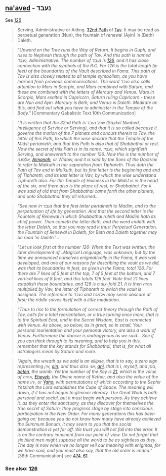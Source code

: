 ## [na'aved](/keys/NOBD) - נעבד
See [126](126)

> Serving, Administrative or Aiding. [32nd Path](32) of [Tav](400). It may be read as perpetual generation (Nun), the fountain of renewal (Ayin) in (Beth) Daleth.

> *"Upward on the Tree runs the Way of Return. It begins in Guph, and rises to Nephesh through the path of Tav. And this path is named נעבד, Administrative. The number of נעבד is [126](126), and it has close connection with the symbols of the R.C. For 126 is the total length (in feet) of the boundaries of the Vault described in Fama. This path of Tav is also closely related to all temple symbolism, as you have learned from previous communications. The word נעבד also calls attention to Mars in Scorpio, and Mars combined with Saturn, and these are combined with the letters of Mercury and Venus. Mars in Scorpio, Mars exalted in Capricorn, Saturn ruling Capricorn - these are Nun and Ayin. Mercury is Beth, and Venus is Daleth. Meditate on this, and find out what you have to administer in the Temple of the Body."* [Commentary Qabalistic Text 10th Communication]

> *"It is written that the 32nd Path is שכל נעבד (Saykel Naobed, Intelligence of Service or Serving), and that it is so called because it governs the motion of the 7 planets and concurs therein to Tav, the letter of this Path, to which the wise declare that the Temple of the Midst pertaineth, and that this Path is also that of Shabbathai or rest. Now the secret of this Path is in its name, נעבד, which signifieth Serving, and answereth to the number 126. Now this is the number of אלמנה, [Almanah](/keys/ALMNH), or Widow, and it is said by the Sons of the Doctrine to refer to Malkuth in her separation from Tiphareth. Thus doth the Path of Tav end in Malkuth, but its first letter is the beginning and end of Tiphareth, and its last letter is Vav, by which the wise understand Tiphareth also. For the Temple of Holiness in the Midst is in the heart of the six, and there also is the place of rest, or Shabbathai. For it was said of old that from Shabbathai came forth the other planets, and unto Shabbathai they all returned...*

> *"See now in נעבד that the first letter pertaineth to Madim, and to the perpetuation of life by generation. And that the second letter is the Fountain of Renewal in which Shabbathai ruleth and Madim hath its chief power. Then cometh the letter Beth, and the word endeth with the letter Daleth, so that you may read it thus: Perpetual Generation, the Fountain of Renewal In Daleth, for Beth and Daleth together may be read 'in Daleth.'...*

> *"Let us look first at the number 126: When the Text was written, the later development of...Magical Language, was unknown; but by the time we announced ourselves enigmatically in the Fama, it was well developed, and one of our reasons for describing the vault as we did, was that its boundaries in feet, as given in the Fama, total 126. For there are 7 lines of 5 feet at the top, 7 of 5 feet at the bottom, and 7 vertical lines of 8 feet, and this totals 126 feet. Note that 21 lines establish these boundaries, and 126 is a six-fold 21. It is then אהיה multiplied by Vav, the letter of Tiphareth to which the vault is assigned. The reference to נעבד and אלמנה may seem obscure at first; the riddle solves itself with a little meditation.*

> *"Thus to rise to the formulation of correct theory through the Path of Tav, calls for a total reorientation, or a true turning once more, that is to the Spiritual East, and in the Secret Wisdom, East is connected with Venus. As above, so below, as in great, so in small. Your personal reorientation and your personal victory, are also a work of Venus. Furthermore the dancer is androgynous as we said... See if you can think through to its meaning, and to help you in this, remember that the key stands for Shabbathai, that is, for what all astrologers mean by Saturn and more.*

> *"Again, the wreath as we said is an ellipse, that is to say, a zero sign representing אין, [ain](/keys/AIN), and thus also אני, [ani](/keys/ANI), that is I, myself, and בטן, [beten](/keys/BTN), the womb. Yet the number of the Key is [21](21), which is the value of אהיה, [Eheyeh](/keys/AHIH), the Divine name of Kether, and also the value of the name יהו, or [Yaho](/keys/IHV), with permutations of which according to the Sephir Yetzirah the Lord establishes the Cube of Space. The meaning will dawn, if it has not begun to glimmer already. The Great Work is both personal and social, but it must begin with persons. As they achieve it, as they enter the sanctuary, as they discover for themselves the true secret of Saturn, they progress stage by stage into conscious participation in the New Order. For many generations this has been going on; because you do not know how many have already achieved the Summum Bonum, it may seem to you that the social demonstration is yet far off. We trust you will not fall into this error. It is on the contrary imminent from our point of view. Do not forget that six blind men might suppose all the world to be as sightless as they. The day is now when we no longer veil our meaning with enigmas, for we have said, and you must also say, that the old order is ended."* [36th Communication] see [474](474), [61](61).

### See also: [126](126)
